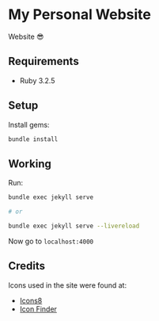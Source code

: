 # My Personal Website

Website 😎

## Requirements

- Ruby 3.2.5

## Setup

Install gems:

```bash
bundle install
```

## Working

Run:

```bash
bundle exec jekyll serve

# or

bundle exec jekyll serve --livereload
```

Now go to `localhost:4000`

## Credits

Icons used in the site were found at:

- [Icons8](https://icons8.com/)
- [Icon Finder](https://www.iconfinder.com)
